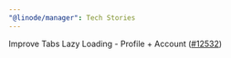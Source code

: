 ```yaml
---
"@linode/manager": Tech Stories
---
```


Improve Tabs Lazy Loading - Profile + Account ([#12532](https://github.com/linode/manager/pull/12532))

